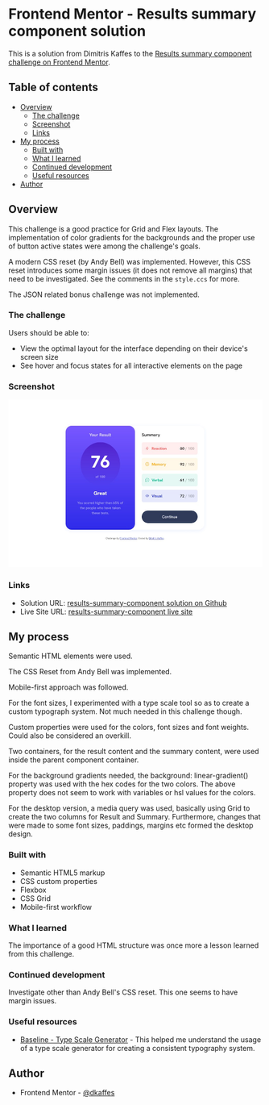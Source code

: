 # Frontend Mentor - Results summary component solution

This is a solution from Dimitris Kaffes to the [Results summary component challenge on Frontend Mentor](https://www.frontendmentor.io/challenges/results-summary-component-CE_K6s0maV).

## Table of contents

- [Overview](#overview)
  - [The challenge](#the-challenge)
  - [Screenshot](#screenshot)
  - [Links](#links)
- [My process](#my-process)
  - [Built with](#built-with)
  - [What I learned](#what-i-learned)
  - [Continued development](#continued-development)
  - [Useful resources](#useful-resources)
- [Author](#author)

## Overview

This challenge is a good practice for Grid and Flex layouts. The implementation of color gradients for the backgrounds and the proper use of button active states were among the challenge's goals.

A modern CSS reset (by Andy Bell) was implemented. However, this CSS reset introduces some margin issues (it does not remove all margins) that need to be investigated. See the comments in the `style.ccs` for more.

The JSON related bonus challenge was not implemented.

### The challenge

Users should be able to:

- View the optimal layout for the interface depending on their device's screen size
- See hover and focus states for all interactive elements on the page

### Screenshot

![Screenshot of the solution](./assets/images/screenshot-solution.jpg)

### Links

- Solution URL: [results-summary-component solution on Github](https://github.com/dkaffes/results-summary-component)
- Live Site URL: [results-summary-component live site](https://dkaffes.github.io/results-summary-component/)

## My process

Semantic HTML elements were used.

The CSS Reset from Andy Bell was implemented.

Mobile-first approach was followed.

For the font sizes, I experimented with a type scale tool so as to create a custom typograph system. Not much needed in this challenge though.

Custom properties were used for the colors, font sizes and font weights. Could also be considered an overkill.

Two containers, for the result content and the summary content, were used inside the parent component container.

For the background gradients needed, the background: linear-gradient() property was used with the hex codes for the two colors. The above property does not seem to work with variables or hsl values for the colors.

For the desktop version, a media query was used, basically using Grid to create the two columns for Result and Summary. Furthermore, changes that were made to some font sizes, paddings, margins etc formed the desktop design.

### Built with

- Semantic HTML5 markup
- CSS custom properties
- Flexbox
- CSS Grid
- Mobile-first workflow

### What I learned

The importance of a good HTML structure was once more a lesson learned from this challenge.

### Continued development

Investigate other than Andy Bell's CSS reset. This one seems to have margin issues.

### Useful resources

- [Baseline - Type Scale Generator](https://baseline.is/tools/type-scale-generator/) - This helped me understand the usage of a type scale generator for creating a consistent typography system.

## Author

- Frontend Mentor - [@dkaffes](https://www.frontendmentor.io/profile/dkaffes)
